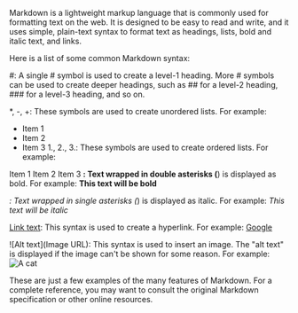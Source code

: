 Markdown is a lightweight markup language that is commonly used for formatting text on the web. It is designed to be easy to read and write, and it uses simple, plain-text syntax to format text as headings, lists, bold and italic text, and links.

Here is a list of some common Markdown syntax:

#: A single # symbol is used to create a level-1 heading. More # symbols can be used to create deeper headings, such as ## for a level-2 heading, ### for a level-3 heading, and so on.

*, -, +: These symbols are used to create unordered lists. For example:

* Item 1
* Item 2
* Item 3
1., 2., 3.: These symbols are used to create ordered lists. For example:

Item 1
Item 2
Item 3
**: Text wrapped in double asterisks (**) is displayed as bold. For example: **This text will be bold**

*: Text wrapped in single asterisks (*) is displayed as italic. For example: *This text will be italic*

[Link text](URL): This syntax is used to create a hyperlink. For example: [Google](https://www.google.com)

![Alt text](Image URL): This syntax is used to insert an image. The "alt text" is displayed if the image can't be shown for some reason. For example: ![A cat](https://example.com/cat.jpg)

These are just a few examples of the many features of Markdown. For a complete reference, you may want to consult the original Markdown specification or other online resources.
